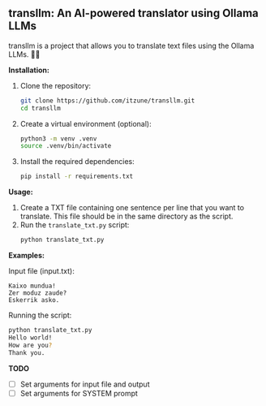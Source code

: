 ## transllm: An AI-powered translator using Ollama LLMs

transllm is a project that allows you to translate text files using the Ollama LLMs. 🧠💬

**Installation:**

1. Clone the repository:
   ```bash
   git clone https://github.com/itzune/transllm.git
   cd transllm
   ```
2. Create a virtual environment (optional):
   ```bash
   python3 -m venv .venv
   source .venv/bin/activate
   ```
3. Install the required dependencies:
   ```bash
   pip install -r requirements.txt
   ```

**Usage:**

1. Create a TXT file containing one sentence per line that you want to translate. This file should be in the same directory as the script.
2. Run the `translate_txt.py` script:
   ```bash
   python translate_txt.py
   ```

**Examples:**

Input file (input.txt):

```
Kaixo mundua!
Zer moduz zaude?
Eskerrik asko.
```

Running the script:

```bash
python translate_txt.py
Hello world!
How are you?
Thank you.
```

**TODO**

- [ ] Set arguments for input file and output
- [ ] Set arguments for SYSTEM prompt
